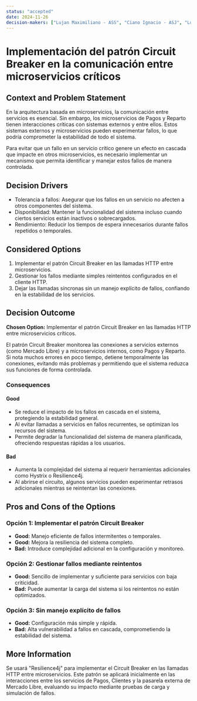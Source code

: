 ```yaml
---
status: "accepted"
date: 2024-11-26
decision-makers: ["Lujan Maximiliano - ASS", "Ciano Ignacio - ASJ", "Lujan Nicolas - ASC"]
---
```


# Implementación del patrón Circuit Breaker en la comunicación entre microservicios críticos

## Context and Problem Statement

En la arquitectura basada en microservicios, la comunicación entre servicios es esencial. Sin embargo, los microservicios de Pagos y Reparto tienen interacciones críticas con sistemas externos y entre ellos. Estos sistemas externos y microservicios pueden experimentar fallos, lo que podría comprometer la estabilidad de todo el sistema.

Para evitar que un fallo en un servicio crítico genere un efecto en cascada que impacte en otros microservicios, es necesario implementar un mecanismo que permita identificar y manejar estos fallos de manera controlada.

## Decision Drivers

* Tolerancia a fallos: Asegurar que los fallos en un servicio no afecten a otros componentes del sistema.
* Disponibilidad: Mantener la funcionalidad del sistema incluso cuando ciertos servicios están inactivos o sobrecargados.
* Rendimiento: Reducir los tiempos de espera innecesarios durante fallos repetidos o temporales.

## Considered Options

1. Implementar el patrón Circuit Breaker en las llamadas HTTP entre microservicios.
2. Gestionar los fallos mediante simples reintentos configurados en el cliente HTTP.
3. Dejar las llamadas síncronas sin un manejo explícito de fallos, confiando en la estabilidad de los servicios.

## Decision Outcome

**Chosen Option:** Implementar el patrón Circuit Breaker en las llamadas HTTP entre microservicios críticos.  

El patrón Circuit Breaker monitorea las conexiones a servicios externos (como Mercado Libre) y a microservicios internos, como Pagos y Reparto. Si nota muchos errores en poco tiempo, detiene temporalmente las conexiones, evitando más problemas y permitiendo que el sistema reduzca sus funciones de forma controlada.

### Consequences

#### Good
- Se reduce el impacto de los fallos en cascada en el sistema, protegiendo la estabilidad general.
- Al evitar llamadas a servicios en fallos recurrentes, se optimizan los recursos del sistema.
- Permite degradar la funcionalidad del sistema de manera planificada, ofreciendo respuestas rápidas a los usuarios.

#### Bad
- Aumenta la complejidad del sistema al requerir herramientas adicionales como Hystrix o Resilience4j.
- Al abrirse el circuito, algunos servicios pueden experimentar retrasos adicionales mientras se reintentan las conexiones.

## Pros and Cons of the Options

### Opción 1: Implementar el patrón Circuit Breaker
- **Good:** Manejo eficiente de fallos intermitentes o temporales.
- **Good:** Mejora la resiliencia del sistema completo.
- **Bad:** Introduce complejidad adicional en la configuración y monitoreo.

### Opción 2: Gestionar fallos mediante reintentos
- **Good:** Sencillo de implementar y suficiente para servicios con baja criticidad.
- **Bad:** Puede aumentar la carga del sistema si los reintentos no están optimizados.

### Opción 3: Sin manejo explícito de fallos
- **Good:** Configuración más simple y rápida.
- **Bad:** Alta vulnerabilidad a fallos en cascada, comprometiendo la estabilidad del sistema.

## More Information

Se usará "Resilience4j" para implementar el Circuit Breaker en las llamadas HTTP entre microservicios. Este patrón se aplicará inicialmente en las interacciones entre los servicios de Pagos, Clientes y la pasarela externa de Mercado Libre, evaluando su impacto mediante pruebas de carga y simulación de fallos.
